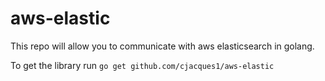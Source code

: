# aws-elastic
This repo will allow you to communicate with aws elasticsearch in golang.

To get the library run ```go get github.com/cjacques1/aws-elastic```
